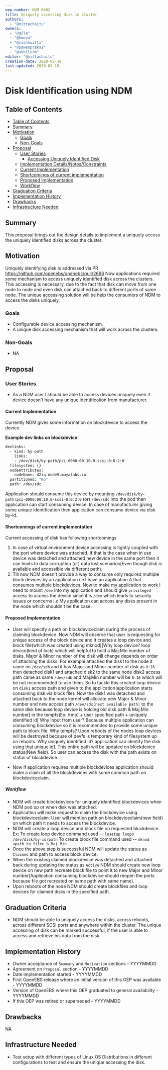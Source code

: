 ```yaml
---
oep-number: NDM 0002
title: Uniquely accessing disk in cluster
authors:
  - "@mittachaitu"
owners:
  - "@gila"
  - "@kmova"
  - "@vishnuitta"
  - "@pawanpraka1"
  - "@akhilerm"
editor: "@mittachaitu"
creation-date: 2020-02-19
last-updated: 2020-02-19
---
```


# Disk Identification using NDM

## Table of Contents

* [Table of Contents](#table-of-contents)
* [Summary](#summary)
* [Motivation](#motivation)
    * [Goals](#goals)
    * [Non-Goals](#non-goals)
* [Proposal](#proposal)
    * [User Stories](#user-stories)
      * [Accessing Uniquely Identified Disk](#accessing-uniquely-identified-disk)
    * [Implementation Details/Notes/Constraints](#implementation-detailsnotesconstraints)
    * [Current Implementation](#current-implementation)
    * [Shortcomings of current implementation](#shortcomings-of-current-implementation)
    * [Proposed Implementation](#proposed-implementation)
    * [Workflow](#workflow)
* [Graduation Criteria](#graduation-criteria)
* [Implementation History](#implementation-history)
* [Drawbacks](#drawbacks)
* [Infrastructure Needed](#infrastructure-needed)

## Summary

This proposal brings out the design details to implement a uniquely access the
uniquely identified disks across the cluster.

## Motivation

Uniquely identifying disk is addressed via PR https://github.com/openebs/openebs/pull/2666
Now applications required some mechanism to access uniquely identified disk
across the clusters. This accessing is necessary, due to the fact that disk can
move from one node to node and even disk can attached back to different ports of
same node. The unique accessing solution will be help the consumers of NDM to
access the disks uniquely.

### Goals

- Configurable device accessing mechanism.
- A unique disk accessing mechanism that will work across the clusters.

### Non-Goals

- NA

## Proposal

### User Stories

- As a NDM user I should be able to access devices uniquely even if device
  doesn't have any unique identification from manufacturer.

#### Current Implementation

Currently NDM gives some information on blockdevice to access the device.

**Example dev links on blockdevice:**
```sh
devlinks:
  - kind: by-path
    links:
    - /dev/disk/by-path/pci-0000:00:10.0-scsi-0:0:2:0
  filesystem: {}
  nodeAttributes:
    nodeName: d2iq-node5.mayalabs.io
  partitioned: "No"
  path: /dev/sdc
```
Application should consume this device by mounting `/dev/disk/by-path/pci-0000:00:10.0-scsi-0:0:2:0`
(or) `/dev/sdc` into the pod then application can start consuming device. In
case of manufacturer giving some unique identification then application can
consume device via disk by-id.

#### Shortcomings of current implementation

Current accessing of disk has following shortcomings

1. In case of virtual environment device accessing is tightly coupled with the
   port where device was attached. If that is the case when in use device was
   detached and attached new device in the same port then it can leads to data
   corruption (or) data lost scenarios(Even though disk is available and
   accessible via different path).
2. Till now NDM doesn't provide a way to consume only required multiple block
   devices by an application i.e I have an application A that consumes multiple
   blockdevices. Now to make my application to work I need to mount `/dev` into my
   application and should give `privileged` access to access the device since it
   is `/dev` which leads to security issues or concerns i.e My application can
   access any disks present in the node which shouldn't be the case.

#### Proposed Implementation

- User will specify a path on blockdeviceclaim during the process of claiming
  blockdevice. Now NDM will observe that user is requesting for unique access of
  the block device and it creates a loop device and block file(which was created
  using mknod)[Why loop device? loop device(kind of lock) which will helpful to hold a Maj:Min
  number of disks. Major & Minor number of the disk will change depends on order of
  attaching the disks. For example attached the disk1 to the node it came
  on `/dev/sdb` and it has Major and Minor number of disk as `8:16` then detached
  disk1 and attached disk2 to the same node disk2 access path came as same `/dev/sdb`
  and Maj:Min number will be `8:16` which will be not recommended to use them.
  So to tackle this created loop device on `disk1` access path and given to the
  application(application starts consuming disk via block file). Now the disk1 was
  detached and attached back to the node kernel will allocate new Major & Minor
  number and new access path `/dev/sdx(next available path)` to the same disk because
  loop device is holding old disk path & Maj:Min number] in the tempfs(Ex: /tmp) + user specified path +
  uniquely identified id[
  Why input from user? Because multiple application can consuming blockdevice so
  it is recommended to provide some unique path to block file.
  Why tempfs? Upon reboots of the nodes loop devices will be destroyed because
  of devfs is temporary kind of filesystem up on reboots.
  Why uniquely identified id? application can identify the disk using that
  unique id]. This entire path will be updated on blockdevice status(New field).
  So user can access the disk with the path exists on status of blockdevice.

- Now if application requires multiple blockdevices application should make a
  claim of all the blockdevices with some common path on blockdeviceclaim.

##### Workflow

- NDM will create blockdevices for uniquely identified blockdevices when NDM pod
  up or when disk was attached.
- Application will make request to claim the blockdevice using blockdeviceclaim.
  User will mention path on blockdeviceclaim(new field) on which path it needs to
  access the blockdevice.
- NDM will create a loop device and block file on requested blockdevice.
  Ex: To create loop device command used -- `losetup loop0 /dev/disk/by-id/path`
      To create block file command used -- `mknod <path_to_file> b Maj Min`
- Once the above step is successful NDM will update the status as `Claimed` and
  path to access block device.
- When the existing claimed blockdevice was detached and attached back during
  updating the status as `Active` NDM should create new loop device on new path
  recreate block file to point it to new Major and Minor number(Application
  consuming blockdevice should reopen the ports because file got recreated on
  same path with same name).
- Upon reboots of the node NDM should create blockfiles and loop devices for
  claimed disks in the specified path.

## Graduation Criteria

- NDM should be able to uniquely access the disks, across reboots, across different
  SCSI ports and anywhere within the cluster. The unique accessing of disk can be
  marked successful, if the user is able to access and retrieve his data from the disk.

## Implementation History
- Owner acceptance of `Summary` and `Motivation` sections - YYYYMMDD
- Agreement on `Proposal` section - YYYYMMDD
- Date implementation started - YYYYMMDD
- First OpenEBS release where an initial version of this OEP was available - YYYYMMDD
- Version of OpenEBS where this OEP graduated to general availability - YYYYMMDD
- If this OEP was retired or superseded - YYYYMMDD

## Drawbacks

NA

## Infrastructure Needed

- Test setup with different types of Linux OS Distributions in different
  configurations to test and ensure the unique accessing the disk.
